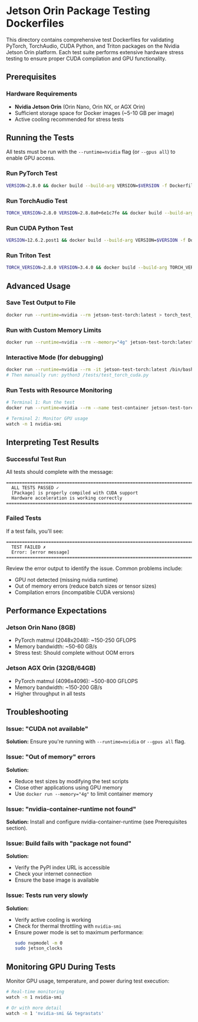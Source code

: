 # Jetson Orin Package Testing Dockerfiles

This directory contains comprehensive test Dockerfiles for validating PyTorch, TorchAudio, CUDA Python, and Triton packages on the Nvidia Jetson Orin platform. Each test suite performs extensive hardware stress testing to ensure proper CUDA compilation and GPU functionality.

## Prerequisites

### Hardware Requirements
- **Nvidia Jetson Orin** (Orin Nano, Orin NX, or AGX Orin)
- Sufficient storage space for Docker images (~5-10 GB per image)
- Active cooling recommended for stress tests

## Running the Tests

All tests must be run with the `--runtime=nvidia` flag (or `--gpus all`) to enable GPU access.

### Run PyTorch Test
```bash
VERSION=2.8.0 && docker build --build-arg VERSION=$VERSION -f Dockerfiles/test-torch.Dockerfile -t jetson-test-torch:$VERSION . && docker run --runtime=nvidia --rm jetson-test-torch:$VERSION
```

### Run TorchAudio Test
```bash
TORCH_VERSION=2.8.0 VERSION=2.8.0a0+6e1c7fe && docker build --build-arg TORCH_VERSION=$TORCH_VERSION --build-arg VERSION=$VERSION -f Dockerfiles/test-torchaudio.Dockerfile -t jetson-test-torchaudio:$VERSION . && docker run --runtime=nvidia --rm jetson-test-torchaudio:$VERSION
```

### Run CUDA Python Test
```bash
VERSION=12.6.2.post1 && docker build --build-arg VERSION=$VERSION -f Dockerfiles/test-cuda-python.Dockerfile -t jetson-test-cuda-python:$VERSION . && docker run --runtime=nvidia --rm jetson-test-cuda-python:$VERSION
```

### Run Triton Test
```bash
TORCH_VERSION=2.8.0 VERSION=3.4.0 && docker build --build-arg TORCH_VERSION=$TORCH_VERSION --build-arg VERSION=$VERSION -f Dockerfiles/test-triton.Dockerfile -t jetson-test-triton:$VERSION . && docker run --runtime=nvidia --rm jetson-test-triton:$VERSION
```

## Advanced Usage

### Save Test Output to File
```bash
docker run --runtime=nvidia --rm jetson-test-torch:latest > torch_test_results.txt 2>&1
```

### Run with Custom Memory Limits
```bash
docker run --runtime=nvidia --rm --memory="4g" jetson-test-torch:latest
```

### Interactive Mode (for debugging)
```bash
docker run --runtime=nvidia --rm -it jetson-test-torch:latest /bin/bash
# Then manually run: python3 /tests/test_torch_cuda.py
```

### Run Tests with Resource Monitoring
```bash
# Terminal 1: Run the test
docker run --runtime=nvidia --rm --name test-container jetson-test-torch:latest

# Terminal 2: Monitor GPU usage
watch -n 1 nvidia-smi
```

## Interpreting Test Results

### Successful Test Run
All tests should complete with the message:
```
================================================================================
  ALL TESTS PASSED ✓
  [Package] is properly compiled with CUDA support
  Hardware acceleration is working correctly
================================================================================
```

### Failed Tests
If a test fails, you'll see:
```
================================================================================
  TEST FAILED ✗
  Error: [error message]
================================================================================
```

Review the error output to identify the issue. Common problems include:
- GPU not detected (missing nvidia runtime)
- Out of memory errors (reduce batch sizes or tensor sizes)
- Compilation errors (incompatible CUDA versions)

## Performance Expectations

### Jetson Orin Nano (8GB)
- PyTorch matmul (2048x2048): ~150-250 GFLOPS
- Memory bandwidth: ~50-60 GB/s
- Stress test: Should complete without OOM errors

### Jetson AGX Orin (32GB/64GB)
- PyTorch matmul (4096x4096): ~500-800 GFLOPS
- Memory bandwidth: ~150-200 GB/s
- Higher throughput in all tests

## Troubleshooting

### Issue: "CUDA not available"
**Solution:** Ensure you're running with `--runtime=nvidia` or `--gpus all` flag.

### Issue: "Out of memory" errors
**Solution:** 
- Reduce test sizes by modifying the test scripts
- Close other applications using GPU memory
- Use `docker run --memory="4g"` to limit container memory

### Issue: "nvidia-container-runtime not found"
**Solution:** Install and configure nvidia-container-runtime (see Prerequisites section).

### Issue: Build fails with "package not found"
**Solution:** 
- Verify the PyPI index URL is accessible
- Check your internet connection
- Ensure the base image is available

### Issue: Tests run very slowly
**Solution:**
- Verify active cooling is working
- Check for thermal throttling with `nvidia-smi`
- Ensure power mode is set to maximum performance:
  ```bash
  sudo nvpmodel -m 0
  sudo jetson_clocks
  ```

## Monitoring GPU During Tests

Monitor GPU usage, temperature, and power during test execution:

```bash
# Real-time monitoring
watch -n 1 nvidia-smi

# Or with more detail
watch -n 1 'nvidia-smi && tegrastats'
```
